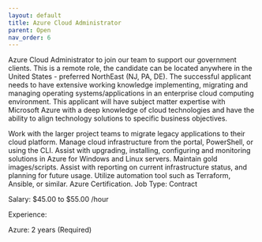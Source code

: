 ```yaml
---
layout: default
title: Azure Cloud Administrator
parent: Open
nav_order: 6
---
```



Azure Cloud Administrator to join our team to support our government clients. This is a remote role, the candidate can be located anywhere in the United States - preferred NorthEast (NJ, PA, DE). The successful applicant needs to have extensive working knowledge implementing, migrating and managing operating systems/applications in an enterprise cloud computing environment. This applicant will have subject matter expertise with Microsoft Azure with a deep knowledge of cloud technologies and have the ability to align technology solutions to specific business objectives.

Work with the larger project teams to migrate legacy applications to their cloud platform.
Manage cloud infrastructure from the portal, PowerShell, or using the CLI.
Assist with upgrading, installing, configuring and monitoring solutions in Azure for Windows and Linux servers.
Maintain gold images/scripts.
Assist with reporting on current infrastructure status, and planning for future usage.
Utilize automation tool such as Terraform, Ansible, or similar.
Azure Certification.
Job Type: Contract

Salary: $45.00 to $55.00 /hour

Experience:

Azure: 2 years (Required)